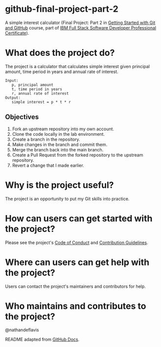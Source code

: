 # github-final-project-part-2
A simple interest calculator (Final Project: Part 2 in [Getting Started with Git and GitHub](https://www.coursera.org/learn/getting-started-with-git-and-github) course, part of [IBM Full Stack Software Developer Professional Certificate](https://www.coursera.org/professional-certificates/ibm-full-stack-cloud-developer)).

# What does the project do?
The project is a calculator that calculates simple interest given principal amount, time period in years and annual rate of interest.

```
Input:
   p, principal amount
   t, time period in years
   r, annual rate of interest
Output:
   simple interest = p * t * r
```

## Objectives
1. Fork an upstream repository into my own account.
2. Clone the code locally in the lab environment.
3. Create a branch in the repository.
4. Make changes in the branch and commit them.
5. Merge the branch back into the main branch.
6. Create a Pull Request from the forked repository to the upstream repository.
7. Revert a change that I made earlier.

# Why is the project useful?
The project is an opportunity to put my Git skills into practice.

# How can users can get started with the project?
Please see the project's [Code of Conduct](https://github.com/nathandeflavis/github-final-project-part-2/blob/main/docs/CODE_OF_CONDUCT.md) and [Contribution Guidelines](https://github.com/nathandeflavis/github-final-project-part-2/blob/main/docs/CONTRIBUTING.md).

# Where can users can get help with the project?
Users can contact the project's maintainers and contributors for help.

# Who maintains and contributes to the project?
@nathandeflavis

README adapted from [GitHub Docs](https://docs.github.com/en/repositories/managing-your-repositorys-settings-and-features/customizing-your-repository/about-readmes).
